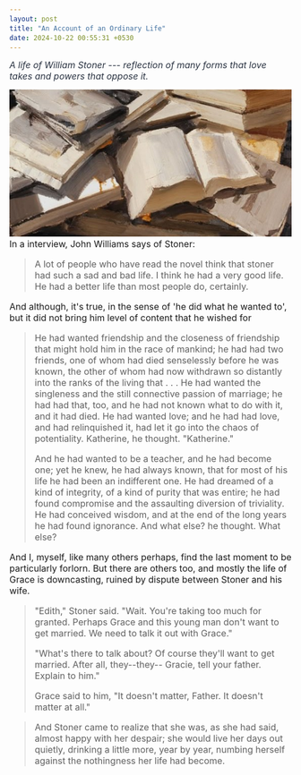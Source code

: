 ```yaml
---
layout: post
title: "An Account of an Ordinary Life"
date: 2024-10-22 00:55:31 +0530
---
```


<i style = "font-size:16px; color: #293241;">A life of William Stoner --- reflection of many forms that love takes and powers that oppose it.</i>

<link rel="stylesheet" href="/style.css" />
<img src="/img/books.jpg" alt="Image 1" class="centered-image">
<div style = "font-size:16px">
In a interview, John Williams says of Stoner: 
<blockquote>
A lot of people who have read the novel think that stoner had such a sad and bad life. I think he had a very good life. He had a better life than most people do, certainly.
</blockquote>
And although, it's true, in the sense of 'he did what he wanted to', but it did not bring him level of content that he wished for 
<blockquote>
<p>He had wanted friendship and the closeness of friendship that might hold him in the race of mankind; he had had two friends, one of whom had died senselessly before he was known, the other of whom had now withdrawn so distantly into the ranks of the living that . . . He had wanted the singleness and the still connective passion of marriage; he had had that, too, and he had not known what to do with it, and it had died. He had wanted love; and he had had love, and had relinquished it, had let it go into the chaos of potentiality. Katherine, he thought. "Katherine."</p>

<p>And he had wanted to be a teacher, and he had become one; yet he knew, he had always known, that for most of his life he had been an indifferent one. He had dreamed of a kind of integrity, of a kind of purity that was entire; he had found compromise and the assaulting diversion of triviality. He had conceived wisdom, and at the end of the long years he had found ignorance. And what else? he thought. What else?</p>
</blockquote>
And I, myself, like many others perhaps, find the last moment to be particularly forlorn. But there are others too, and mostly the life of Grace is downcasting, ruined by dispute between Stoner and his wife.
<blockquote>
<p>"Edith," Stoner said. "Wait. You're taking too much for granted. Perhaps Grace and this young man don't want to get married. We need to talk it out with Grace."</p>

<p>"What's there to talk about? Of course they'll want to get married. After all, they--they-- Gracie, tell your father. Explain to him."</p>

<p>Grace said to him, "It doesn't matter, Father. It doesn't matter at all."</p>
</blockquote>

<blockquote>
And Stoner came to realize that she was, as she had said, almost happy with her despair; she would live her days out quietly, drinking a little more, year by year, numbing herself against the nothingness her life had become.
</blockquote>



<!-- 'Stoner' often thought to be a sad and tragic life of a man, however, it is an ordinary life and in fact a good one. Stoner's life had had it's up and down like anyother, and he learned through them and kept faith in himself. Though, it's naturalness should also not deter us from it's sad and tragic part, those are ordinary too for they are part of all stories --- but sad nonethless. 

Stoner's life have many chapters, summarized through --- 


Stoner longed for a closeness that might have offered his a sense of belonging and purpose amid life's hardships, but his desire remained mostly unfulfilled. He had had two friends --- Dave Masters, who "died senselessly" before their friendship could fully develop, and Gordan Flinch, who's friendship faded over time --
<blockquote>
Gordon smiled and nodded and made a joke; but Stoner knew that in that instant Gordon Finch had withdrawn from him in such a way that he could never return. He felt a keen regret that he had spoken so of Dave Masters, the defiant boy they both had loved, whose ghost had held them, all these years, in a friendship whose depth they had never quite realized.
</blockquote>
He falls in love with an idealized woman and slowly and bitterly realized of its failure ---
<blockquote>
Within a month he knew that his marriage was a failure; within a year he stopped hoping that it would improve. He learned silence and did not insist upon his love.
</blockquote>
but the marriage did bring love to him in the form of his daughter "he began to know how centrally important Grace had become to his existence.", though soon their gentle, pliable daughter becomes the wife's chosen battleground
<blockquote>
He saw his daughter seldom now. The three of them took their meals together, but on these occasions he hardly dared to speak to her, for when he did, and when Grace answered him, Edith soon found something wanting in Grace's table manners, or in the way she sat in her chair, and she spoke so sharply that her daughter remained silent and downcast through the rest of the meal.
</blockquote>
and it didn't ended well for Grace, and it's perhaps sadest part of the novel ---
<blockquote>
<p>  "Edith," Stoner said. "Wait. You're taking too much for granted. Perhaps Grace and this young man don't want to get married. We need to talk it out with Grace."</p>

<p>  "What's there to talk about? Of course they'll want to get married. After all, they--they-- Gracie, tell your father. Explain to him."</p>

<p>  Grace said to him, "It doesn't matter, Father. It doesn't matter at all." </p>

<p>  And it didn't matter, Stoner realized; Grace's eyes were fixed beyond him, into a distance she could not see and which she contemplated without curiosity. He remained silent and let his wife and daughter make their plans. </p>
</blockquote>

<blockquote>
  They talked late into the night, as if they were old friends. And Stoner came to realize that she was, as she had said, almost happy with her despair; she would live her days out quietly, drinking a little more, year by year, numbing herself against the nothingness her life had become. He was glad she had that, at least; he was grateful that she could drink.
</blockquote>
Outside the marriage, Stoner’s affair with a young teacher become entwined in bitter, vindictive university policies, though he learned something ---
<blockquote>
In his forty-third year William Stoner learned what others, much younger, had learned before him: that the person one loves at first is not the person one loves at last, and that love is not an end but a process through which one person attempts to know another.
</blockquote>
and through this love, he learned, "Lust and learning," Katherine once said. "That's really all there is, isn't it?" And they were happy for their rented time. -->


</div>